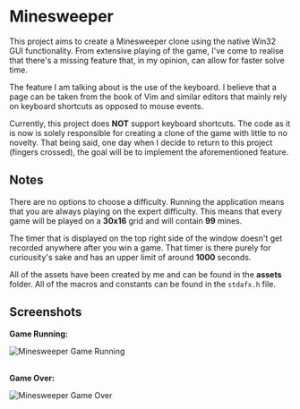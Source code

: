 
# Minesweeper

This project aims to create a Minesweeper clone using the native Win32 GUI functionality. From extensive playing of the game, I've come to realise that there's a missing feature that, in my opinion, can allow for faster solve time. 

The feature I am talking about is the use of the keyboard. I believe that a page can be taken from the book of Vim and similar editors that mainly rely on keyboard shortcuts as opposed to mouse events. 

Currently, this project does **NOT** support keyboard shortcuts. The code as it is now is solely responsible for creating a clone of the game with little to no novelty. That being said, one day when I decide to return to this project (fingers crossed), the goal will be to implement the aforementioned feature.

## Notes

There are no options to choose a difficulty. Running the application means that you are always playing on the expert difficulty. This means that every game will be played on a __30x16__ grid and will contain __99__ mines.

The timer that is displayed on the top right side of the window doesn't get recorded anywhere after you win a game. That timer is there purely for curiousity's sake and has an upper limit of around __1000__ seconds.

All of the assets have been created by me and can be found in the __assets__ folder. All of the macros and constants can be found in the `stdafx.h` file.

## Screenshots

__Game Running:__

![Minesweeper Game Running](https://gcdnb.pbrd.co/images/pLqpCZWMyeni.png?o=1)

\
__Game Over:__

![Minesweeper Game Over](https://gcdnb.pbrd.co/images/op6aaf7iPtDm.png?o=1)

